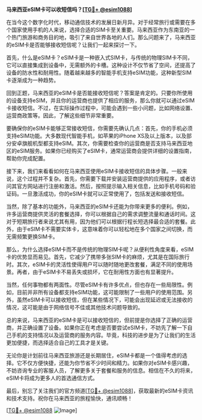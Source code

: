 **马来西亚eSIM卡可以收短信吗？[[TG💪+ @esim1088](https://t.me/s/esim1088)]**

在当今这个数字化时代，移动通信技术的发展日新月异。对于经常旅行或需要在多个国家使用手机的人来说，选择合适的SIM卡至关重要。马来西亚作为东南亚的一个热门旅游和商务目的地，吸引了来自世界各地的人们。那么问题来了，马来西亚的eSIM卡是否能够接收短信呢？让我们一起来探讨一下。

首先，什么是eSIM卡？eSIM卡是一种嵌入式SIM卡，与传统的物理SIM卡不同，它可以直接集成到设备中，无需额外的卡槽。这种设计不仅节省了空间，还提高了设备的防水性和耐用性。随着越来越多的智能手机支持eSIM功能，这种新型SIM卡逐渐成为一种趋势。

回到正题，马来西亚的eSIM卡是否能接收短信呢？答案是肯定的。只要你所使用的设备支持eSIM，并且你的运营商也提供了相应的服务，那么你就可以通过eSIM卡接收短信。不过，在实际操作过程中，可能会遇到一些小问题，比如网络设置、运营商政策等。因此，了解这些细节非常重要。

要确保你的eSIM卡能够正常接收短信，你需要先确认几点：首先，你的手机必须支持eSIM功能。大多数现代智能手机，如苹果的iPhone XS及以上版本，以及部分安卓旗舰机型都支持eSIM。其次，你需要检查你的运营商是否支持马来西亚地区的eSIM服务。如果你已经购买了eSIM卡，通常运营商会提供详细的设置指南，帮助你完成配置。

接下来，我们来看看如何在马来西亚使用eSIM卡接收短信的具体步骤。一般来说，这个过程并不复杂。首先，你需要下载并安装运营商提供的应用程序，或者访问其官方网站进行注册和激活。然后，按照提示输入相关信息，比如手机号码和验证码。一旦激活成功，你的eSIM卡就可以正常使用了，包括发送和接收短信。

当然，除了基本的功能外，马来西亚的eSIM卡还能为你带来更多的便利。例如，许多运营商提供灵活的套餐选择，你可以根据自己的需求调整流量和通话时间。这对于短期旅行者来说尤其有用，因为他们可以根据行程长短选择最合适的套餐。此外，由于eSIM卡不需要实体卡，这意味着你可以轻松地在多个国家之间切换，而无需频繁更换SIM卡。

那么，为什么选择eSIM卡而不是传统的物理SIM卡呢？从便利性角度来看，eSIM卡的优势显而易见。首先，它减少了携带多张SIM卡的麻烦，尤其是在国际旅行时。其次，eSIM卡的灵活性使得用户可以随时随地更改套餐，满足不同的使用场景。再者，由于eSIM卡不易丢失或损坏，它在耐用性方面也有显著提升。

当然，任何事物都有两面性。尽管eSIM卡有许多优点，但也存在一些局限性。例如，目前并非所有设备都支持eSIM功能，这可能限制了一些用户的使用范围。另外，虽然eSIM卡可以接收短信，但在某些情况下，可能会出现延迟或无法接收的情况，这可能是由于网络信号不佳或其他技术问题导致的。

总的来说，马来西亚的eSIM卡是可以接收短信的，但前提是你选择了正确的运营商，并正确设置了设备。如果你正在考虑是否要尝试eSIM卡，不妨先了解一下自己手机的支持情况以及运营商的服务内容。毕竟，科技的进步是为了让我们的生活更加便捷，而选择适合自己的工具才是关键。

无论你是计划前往马来西亚旅游还是长期居住，eSIM卡都是一个值得考虑的选择。它不仅方便快捷，还能为你节省不少时间和精力。如果你对eSIM卡感兴趣，不妨咨询专业的客服人员，了解更多关于套餐和服务的信息。相信在不久的将来，eSIM卡将成为更多人的首选通信方式。

最后，别忘了关注我们的官方频道[[TG💪+ @esim1088](https://t.me/s/esim1088)]，获取最新的eSIM卡资讯和技术支持。祝你在马来西亚的旅程愉快，通讯顺畅！

[[TG💪+ @esim1088](https://t.me/s/esim1088) ![Image](https://i.postimg.cc/4NQfJmqS/Snipaste-2025-05-13-00-14-12.png)]